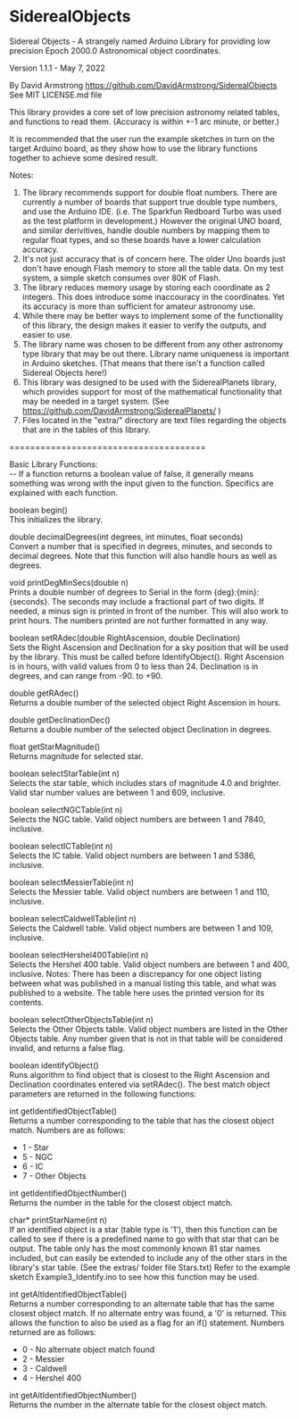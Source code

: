 # SiderealObjects


Sidereal Objects - A strangely named Arduino Library for providing low precision Epoch 2000.0 Astronomical object coordinates.

  Version 1.1.1 - May 7, 2022

  By David Armstrong
  https://github.com/DavidArmstrong/SiderealObjects
  See MIT LICENSE.md file


This library provides a core set of low precision astronomy related tables, and functions to read them. (Accuracy is within +-1 arc minute, or better.)

It is recommended that the user run the example sketches in turn on the target Arduino board, as they show how to use the library functions together to achieve some desired result.

Notes:
  1) The library recommends support for double float numbers.  There are currently a number of boards that support true double type numbers, and use the Arduino IDE.  (i.e. The Sparkfun Redboard Turbo was used as the test platform in development.)  However the original UNO board, and similar derivitives, handle double numbers by mapping them to regular float types, and so these boards have a lower calculation accuracy.
  2) It's not just accuracy that is of concern here. The older Uno boards just don't have enough Flash memory to store all the table data.  On my test system, a simple sketch consumes over 80K of Flash.
  3) The library reduces memory usage by storing each coordinate as 2 integers.  This does introduce some inaccouracy in the coordinates.  Yet its accuracy is more than sufficient for amateur astronomy use.
  4) While there may be better ways to implement some of the functionality of this library, the design makes it easier to verify the outputs, and easier to use.
  5) The library name was chosen to be different from any other astronomy type library that may be out there.  Library name uniqueness is important in Arduino sketches.  (That means that there isn't a function called Sidereal Objects here!)
  6) This library was designed to be used with the SiderealPlanets library, which provides support for most of the mathematical functionality that may be needed in a target system.  (See https://github.com/DavidArmstrong/SiderealPlanets/ )
  7) Files located in the "extra/" directory are text files regarding the objects that are in the tables of this library.

======================================

Basic Library Functions:<br>
-- If a function returns a boolean value of false, it generally means something was wrong with the input given to the function.  Specifics are explained with each function.

boolean begin()<br>
  This initializes the library.

double decimalDegrees(int degrees, int minutes, float seconds)<br>
  Convert a number that is specified in degrees, minutes, and seconds to decimal degrees.  Note that this function will also handle hours as well as degrees.

void printDegMinSecs(double n)<br>
  Prints a double number of degrees to Serial in the form {deg}:{min}:{seconds}. The seconds may include a fractional part of two digits. If needed, a minus sign is printed in front of the number.  This will also work to print hours.  The numbers printed are not further formatted in any way.

boolean setRAdec(double RightAscension, double Declination)<br>
  Sets the Right Ascension and Declination for a sky position that will be used by the library.  This must be called before IdentifyObject(). Right Ascension is in hours, with valid values from 0 to less than 24.  Declination is in degrees, and can range from -90. to +90.
  
double getRAdec()<br>
  Returns a double number of the selected object Right Ascension in hours.

double getDeclinationDec()<br>
  Returns a double number of the selected object Declination in degrees.

float getStarMagnitude()<br>
  Returns magnitude for selected star.

boolean selectStarTable(int n)<br>
  Selects the star table, which includes stars of magnitude 4.0 and brighter.  Valid star number values are between 1 and 609, inclusive.

boolean selectNGCTable(int n)<br>
  Selects the NGC table.  Valid object numbers are between 1 and 7840, inclusive.

boolean selectICTable(int n)<br>
  Selects the IC table.  Valid object numbers are between 1 and 5386, inclusive.

boolean selectMessierTable(int n)<br>
  Selects the Messier table.  Valid object numbers are between 1 and 110, inclusive.

boolean selectCaldwellTable(int n)<br>
  Selects the Caldwell table.  Valid object numbers are between 1 and 109, inclusive.

boolean selectHershel400Table(int n)<br>
  Selects the Hershel 400 table.  Valid object numbers are between 1 and 400, inclusive. Notes: There has been a discrepancy for one object listing between what was published in a manual listing this table, and what was published to a website.  The table here uses the printed version for its contents.

boolean selectOtherObjectsTable(int n)<br>
  Selects the Other Objects table.  Valid object numbers are listed in the Other Objects table.  Any number given that is not in that table will be considered invalid, and returns a false flag.

boolean identifyObject()<br>
  Runs algorithm to find object that is closest to the Right Ascension and Declination coordinates entered via setRAdec().  The best match object parameters are returned in the following functions:
  
int getIdentifiedObjectTable()<br>
  Returns a number corresponding to the table that has the closest object match.  Numbers are as follows:
  
  * 1 - Star
  * 5 - NGC
  * 6 - IC
  * 7 - Other Objects

int getIdentifiedObjectNumber()<br>
  Returns the number in the table for the closest object match.

char\* printStarName(int n)<br>
  If an identified object is a star (table type is '1'), then this function can be called to see if there is a predefined name to go with that star that can be output.  The table only has the most commonly known 81 star names included, but can easily be extended to include any of the other stars in the library's star table.  (See the extras/ folder file Stars.txt)  Refer to the example sketch Example3_Identify.ino to see how this function may be used.

int getAltIdentifiedObjectTable()<br>
  Returns a number corresponding to an alternate table that has the same closest object match.  If no alternate entry was found, a '0' is returned.  This allows the function to also be used as a flag for an if() statement.  Numbers returned are as follows:
  
  * 0 - No alternate object match found
  * 2 - Messier
  * 3 - Caldwell
  * 4 - Hershel 400

int getAltIdentifiedObjectNumber()<br>
  Returns the number in the alternate table for the closest object match.
